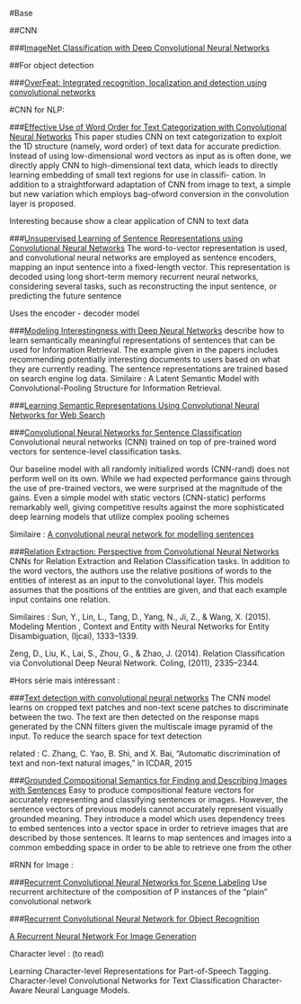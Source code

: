 #Base 

##CNN

###[ImageNet Classification with Deep Convolutional Neural Networks](https://papers.nips.cc/paper/4824-imagenet-classification-with-deep-convolutional-neural-networks.pdf)

##For object detection

###[OverFeat: Integrated recognition, localization and detection using convolutional networks](https://arxiv.org/pdf/1312.6229v4.pdf)


#CNN for NLP:


###[Effective Use of Word Order for Text Categorization with Convolutional Neural Networks](https://arxiv.org/pdf/1412.1058v2.pdf)
This paper studies CNN on text categorization to exploit the 1D structure (namely, word order) of text data for accurate prediction. Instead of using low-dimensional word vectors as input as is often done, we directly apply CNN to high-dimensional text data, which leads to directly learning embedding of small text regions for use in classifi- cation. In addition to a straightforward adaptation of CNN from image to text, a simple but new variation which employs bag-ofword conversion in the convolution layer is proposed.


Interesting because show a clear application of CNN to text data


###[Unsupervised Learning of Sentence Representations using Convolutional Neural Networks](https://arxiv.org/pdf/1611.07897v1.pdf)
The word-to-vector representation is used, and convolutional neural networks are employed as sentence encoders, mapping an input sentence into a fixed-length vector. This representation is decoded using long short-term memory recurrent neural networks, considering several tasks, such as reconstructing the input sentence, or predicting the future sentence


Uses the encoder - decoder model


###[Modeling Interestingness with Deep Neural Networks](https://www.microsoft.com/en-us/research/wp-content/uploads/2014/10/604_Paper.pdf)
describe how to learn semantically meaningful representations of sentences that can be used for Information Retrieval. The example given in the papers includes recommending potentially interesting documents to users based on what they are currently reading. The sentence representations are trained based on search engine log data.
	Similaire :
A Latent Semantic Model with Convolutional-Pooling Structure for Information Retrieval.


###[Learning Semantic Representations Using Convolutional Neural Networks for Web Search](https://pdfs.semanticscholar.org/8478/c0f46dd30ef7f4052145983d6d315c2e1f17.pdf)


###[Convolutional Neural Networks for Sentence Classification](http://www.aclweb.org/anthology/D14-1181)
Convolutional neural networks (CNN) trained on top of pre-trained word vectors for sentence-level classification tasks.


Our baseline model with all randomly initialized words (CNN-rand) does not perform well on its own. While we had expected performance gains through the use of pre-trained vectors, we were surprised at the magnitude of the gains. Even a simple model with static vectors (CNN-static) performs remarkably well, giving competitive results against the more sophisticated deep learning models that utilize complex pooling schemes
	
Similaire : [A convolutional neural network for modelling sentences](https://arxiv.org/pdf/1404.2188.pdf?utm_medium=App.net&utm_source=PourOver)


###[Relation Extraction: Perspective from Convolutional Neural Networks](http://www.cs.nyu.edu/~thien/pubs/vector15.pdf)
CNNs for Relation Extraction and Relation Classification tasks. In addition to the word vectors, the authors use the relative positions of words to the entities of interest as an input to the convolutional layer. This models assumes that the positions of the entities are given, and that each example input contains one relation. 


Similaires : 
Sun, Y., Lin, L., Tang, D., Yang, N., Ji, Z., & Wang, X. (2015). Modeling Mention , Context and Entity with Neural Networks for Entity Disambiguation, (Ijcai), 1333–1339. 


 Zeng, D., Liu, K., Lai, S., Zhou, G., & Zhao, J. (2014). Relation Classification via Convolutional Deep Neural Network. Coling, (2011), 2335–2344.


#Hors série mais intéressant :


###[Text detection with convolutional neural networks](https://pdfs.semanticscholar.org/fd79/0b061082571e20be7892ce4a97e156497c9f.pdf)
The CNN model learns on cropped text patches and non-text scene patches to discriminate between the two. The text are then detected on the response maps generated by the CNN filters given the multiscale image pyramid of the input. To reduce the search space for text detection

related : C. Zhang, C. Yao, B. Shi, and X. Bai, “Automatic discrimination of text and non-text natural images,” in ICDAR, 2015

###[Grounded Compositional Semantics for Finding and Describing Images with Sentences](https://tacl2013.cs.columbia.edu/ojs/index.php/tacl/article/download/325/45)
Easy to  produce compositional feature vectors for accurately representing and classifying sentences or images. However, the sentence vectors of previous models cannot accurately represent visually grounded meaning. 
They introduce a model which uses dependency trees to embed sentences into a vector space in order to retrieve images that are described by those sentences. 
It learns  to map sentences and images into a common embedding space in order to be able to retrieve one from the other



#RNN for Image :

###[Recurrent Convolutional Neural Networks for Scene Labeling](http://jmlr.org/proceedings/papers/v32/pinheiro14.pdf)
Use recurrent architecture  of the composition of P instances of the “plain” convolutional network 

###[Recurrent Convolutional Neural Network for Object Recognition](http://www.cv-foundation.org/openaccess/content_cvpr_2015/app/2B_004.pdf)

[A Recurrent Neural Network For Image Generation](https://arxiv.org/pdf/1502.04623.pdf)


Character level : (to read)


Learning Character-level Representations for Part-of-Speech Tagging.
Character-level Convolutional Networks for Text Classification
Character-Aware Neural Language Models.
